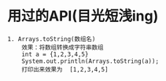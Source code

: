 # 用过的API(目光短浅ing)

```
1. Arrays.toString(数组名)
	效果：将数组转换成字符串数组
	int a = {1,2,3,4,5}
	System.out.println(Arrays.toString(a));
	打印出来效果为  [1,2,3,4,5]
```

